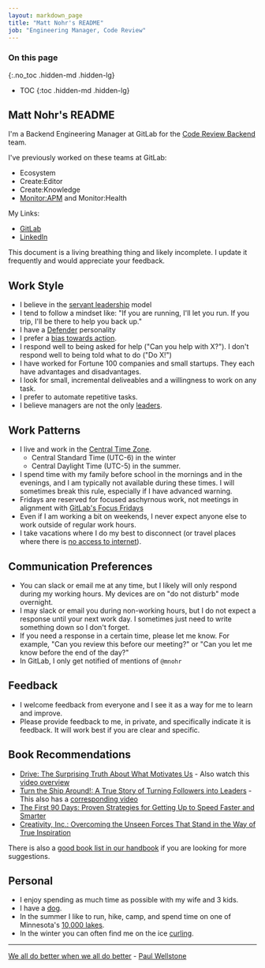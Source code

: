 ```yaml
---
layout: markdown_page
title: "Matt Nohr's README"
job: "Engineering Manager, Code Review"
---
```


### On this page
{:.no_toc .hidden-md .hidden-lg}

- TOC
{:toc .hidden-md .hidden-lg}

## Matt Nohr's README

I'm a Backend Engineering Manager at GitLab for the [Code Review Backend](https://about.gitlab.com/handbook/engineering/development/dev/create/code-review/backend/) team. 

I've previously worked on these teams at GitLab: 

- Ecosystem
- Create:Editor
- Create:Knowledge
- [Monitor:APM](https://about.gitlab.com/handbook/engineering/development/ops/monitor/respond/) and Monitor:Health

My Links:

* [GitLab](https://www.gitlab.com/mnohr)
* [LinkedIn](https://www.linkedin.com/in/matthewnohr/)

This document is a living breathing thing and likely incomplete. I update it frequently and would appreciate your feedback.

## Work Style

* I believe in the [servant leadership](https://wheniwork.com/blog/the-ultimate-guide-to-the-servant-leadership-model/) model
* I tend to follow a mindset like: "If you are running, I'll let you run. If you trip, I'll be there to help you back up."
* I have a [Defender](https://www.16personalities.com/isfjs-at-work) personality
* I prefer a [bias towards action](https://about.gitlab.com/handbook/values/#sts=Bias%20for%20Action).
* I respond well to being asked for help ("Can you help with X?"). I don't respond well to being told what to do ("Do X!")
* I have worked for Fortune 100 companies and small startups. They each have advantages and disadvantages.
* I look for small, incremental deliveables and a willingness to work on any task.
* I prefer to automate repetitive tasks.
* I believe managers are not the only [leaders](https://about.gitlab.com/handbook/leadership/).

## Work Patterns

* I live and work in the [Central Time Zone](https://www.timeanddate.com/time/zones/ct). 
    * Central Standard Time (UTC-6) in the winter
    * Central Daylight Time (UTC-5) in the summer.
* I spend time with my family before school in the mornings and in the evenings, and I am typically not available during these times. I will sometimes break this rule, especially if I have advanced warning.
* Fridays are reserved for focused aschyrnous work, not meetings in alignment with [GitLab's Focus Fridays](https://about.gitlab.com/handbook/communication/#focus-fridays)
* Even if I am working a bit on weekends, I never expect anyone else to work outside of regular work hours.
* I take vacations where I do my best to disconnect (or travel places where there is [no access to internet](https://en.wikipedia.org/wiki/Burntside_Lake#/media/File:Burntside_Lake_BWCAW.jpg)).

## Communication Preferences

* You can slack or email me at any time, but I likely will only respond during my working hours. My devices are on "do not disturb" mode overnight.
* I may slack or email you during non-working hours, but I do not expect a response until your next work day. I sometimes just need to write something down so I don't forget.
* If you need a response in a certain time, please let me know. For example, "Can you review this before our meeting?" or "Can you let me know before the end of the day?"
* In GitLab, I only get notified of mentions of `@mnohr`

## Feedback

* I welcome feedback from everyone and I see it as a way for me to learn and improve.
* Please provide feedback to me, in private, and specifically indicate it is feedback. It will work best if you are clear and specific.

## Book Recommendations

* [Drive: The Surprising Truth About What Motivates Us](https://www.amazon.com/Drive-Surprising-Truth-About-Motivates/dp/1594484805) - Also watch this [video overview](https://www.youtube.com/watch?v=u6XAPnuFjJc)
* [Turn the Ship Around!: A True Story of Turning Followers into Leaders](https://www.amazon.com/Turn-Ship-Around-Turning-Followers/dp/1591846404) - This also has a [corresponding video](https://www.youtube.com/watch?v=OqmdLcyES_Q)
* [The First 90 Days: Proven Strategies for Getting Up to Speed Faster and Smarter](https://www.amazon.com/First-90-Days-Strategies-Expanded/dp/1422188612)
* [Creativity, Inc.: Overcoming the Unseen Forces That Stand in the Way of True Inspiration](https://www.amazon.com/Creativity-Inc-Overcoming-Unseen-Inspiration/dp/0812993012)

There is also a [good book list in our handbook](https://about.gitlab.com/handbook/leadership/#books) if you are looking for more suggestions.

## Personal

* I enjoy spending as much time as possible with my wife and 3 kids.
* I have a [dog](https://gitlab.com/gitlab-com/www-gitlab-com/-/blob/master/sites/marketing/source/images/team/pets/chaco.jpg).
* In the summer I like to run, hike, camp, and spend time on one of Minnesota's [10,000 lakes](https://en.wikipedia.org/wiki/List_of_lakes_of_Minnesota).
* In the winter you can often find me on the ice [curling](https://www.youtube.com/watch?v=IOk9SVzqHsk).

---

[We all do better when we all do better](https://www.youtube.com/watch?v=v0CU83VrduU) - [Paul Wellstone](https://en.wikipedia.org/wiki/Paul_Wellstone)
